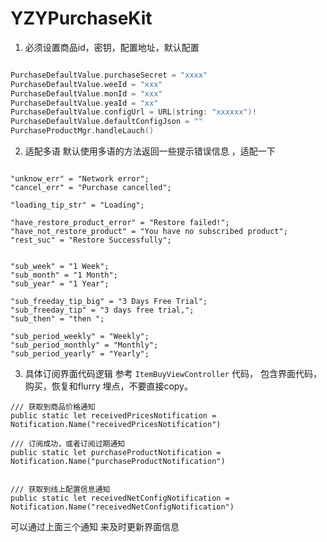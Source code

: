 # YZYPurchaseKit


 
 1. 必须设置商品id，密钥，配置地址，默认配置
 ```swift
 
 PurchaseDefaultValue.purchaseSecret = "xxxx"
 PurchaseDefaultValue.weeId = "xxx"
 PurchaseDefaultValue.monId = "xxx"
 PurchaseDefaultValue.yeaId = "xx"
 PurchaseDefaultValue.configUrl = URL(string: "xxxxxx")!
 PurchaseDefaultValue.defaultConfigJson = ""
 PurchaseProductMgr.handleLauch()
 
 ```
 
 2. 适配多语
  默认使用多语的方法返回一些提示错误信息 ，适配一下
```

"unknow_err" = "Network error";
"cancel_err" = "Purchase cancelled";

"loading_tip_str" = "Loading";

"have_restore_product_error" = "Restore failed!";
"have_not_restore_product" = "You have no subscribed product";
"rest_suc" = "Restore Successfully";


"sub_week" = "1 Week";
"sub_month" = "1 Month";
"sub_year" = "1 Year";

"sub_freeday_tip_big" = "3 Days Free Trial";
"sub_freeday_tip" = "3 days free trial,";
"sub_then" = "then ";

"sub_period_weekly" = "Weekly";
"sub_period_monthly" = "Monthly";
"sub_period_yearly" = "Yearly";

```

3.  具体订阅界面代码逻辑 参考 `ItemBuyViewController` 代码， 包含界面代码， 购买，恢复和flurry 埋点，不要直接copy。



```
/// 获取到商品价格通知
public static let receivedPricesNotification = Notification.Name("receivedPricesNotification")

/// 订阅成功，或者订阅过期通知
public static let purchaseProductNotification = Notification.Name("purchaseProductNotification")


/// 获取到线上配置信息通知
public static let receivedNetConfigNotification = Notification.Name("receivedNetConfigNotification")

```

可以通过上面三个通知 来及时更新界面信息


